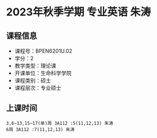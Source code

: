 # 2023年秋季学期 专业英语 朱涛






## 课程信息

- 课程号：BPEN6201U.02
- 学分：2
- 教学类型：理论课
- 开课单位：生命科学学院
- 课程类别：硕士
- 课程层次：专业硕士

## 上课时间

```
3,6~13,15~17(单)周 3A112 :5(11,12,13) 朱涛
6周 3A112 :7(11,12,13) 朱涛
```

